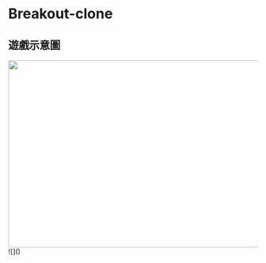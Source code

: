 # Breakout-clone

## 遊戲示意圖
<img src="https://i.imgur.com/8932Tg0.png" width="532" height="378">
![]()
